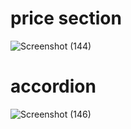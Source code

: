 # price section 
![Screenshot (144)](https://github.com/radheshyamgupta01/frontend-Work/assets/142769686/334396bb-f206-4661-ba0c-4386934630a0)
# accordion
![Screenshot (146)](https://github.com/radheshyamgupta01/frontend-Work/assets/142769686/f7a875d5-1694-4121-a831-a2041c63394a)


